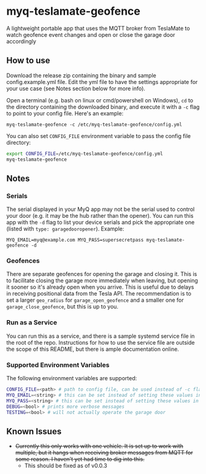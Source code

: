 # myq-teslamate-geofence
A lightweight portable app that uses the MQTT broker from TeslaMate to watch geofence event changes and open or close the garage door accordingly

## How to use
Download the release zip containing the binary and sample config.example.yml file. Edit the yml file to have the settings appropriate for your use case (see Notes section below for more info).

Open a terminal (e.g. bash on linux or cmd/powershell on Windows), `cd` to the directory containing the downloaded binary, and execute it with a `-c` flag to point to your config file. Here's an example:

`myq-teslamate-geofence -c /etc/myq-teslamate-geofence/config.yml`

You can also set `CONFIG_FILE` environment variable to pass the config file directory:

```bash
export CONFIG_FILE=/etc/myq-teslamate-geofence/config.yml
myq-teslamate-geofence
```

## Notes

### Serials
The serial displayed in your MyQ app may not be the serial used to control your door (e.g. it may be the hub rather than the opener). You can run this app with the `-d` flag to list your device serials and pick the appropriate one (listed with `type: garagedooropener`). Example:

`MYQ_EMAIL=myq@example.com MYQ_PASS=supersecretpass myq-teslamate-geofence -d`

### Geofences
There are separate geofences for opening the garage and closing it. This is to facilitate closing the garage more immediately when leaving, but opening it sooner so it's already open when you arrive. This is useful due to delays in receiving positional data from the Tesla API. The recommendation is to set a larger `geo_radius` for `garage_open_geofence` and a smaller one for `garage_close_geofence`, but this is up to you.

### Run as a Service
You can run this as a service, and there is a sample systemd service file in the root of the repo. Instructions for how to use the service file are outside the scope of this README, but there is ample documentation online.

### Supported Environment Variables
The following environment variables are supported:
```bash
CONFIG_FILE=<path> # path to config file, can be used instead of -c flag
MYQ_EMAIL=<string> # this can be set instead of setting these values in the config.yml file
MYQ_PASS=<string> # this can be set instead of setting these values in the config.yml file
DEBUG=<bool> # prints more verbose messages
TESTING=<bool> # will not actually operate the garage door
```

## Known Issues
* ~~Currently this only works with one vehicle. It is set up to work with multiple, but it hangs when receiving broker messages from MQTT for some reason. I haven't yet had time to dig into this.~~
  * This should be fixed as of v0.0.3
